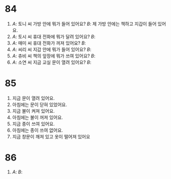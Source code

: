 # 84
1. *A*: 토니 씨 가방 안에 뭐가 들어 있어요?
   *B*: 제 가방 안에는 책하고 지갑이 들어 있어요.
2. *A*: 토시 씨 휴대 전화에 뭐가 달려 있어요?
   *B*:
3. *A*: 매미 씨 휴대 전화가 꺼져 있어요?
   *B*:
4. *A*: 씨리 씨 지갑 안에 뭐가 들어 있어요?
   *B*: 
5. *A*: 츄비 씨 책의 앞장에 뭐가 쓰여 있어요?
   *B*:
6. *A*: 소연 씨 지금 교실 문이 열려 있어요?
   *B*:
# 85
1. 지금 문이 열려 있어요.
2. 아침에는 문이 닫혀 있었어요.
3. 지금 불이 켜져 있어요.
4. 아침에는 불이 꺼져 있어요.
5. 지금 종이 쓰여 있어요.
6. 아침에는 종이 쓰여 없어요.
7. 지금 창문이 깨져 있고 옷이 떨어져 있어요
# 86
1. *A*:
   *B*: